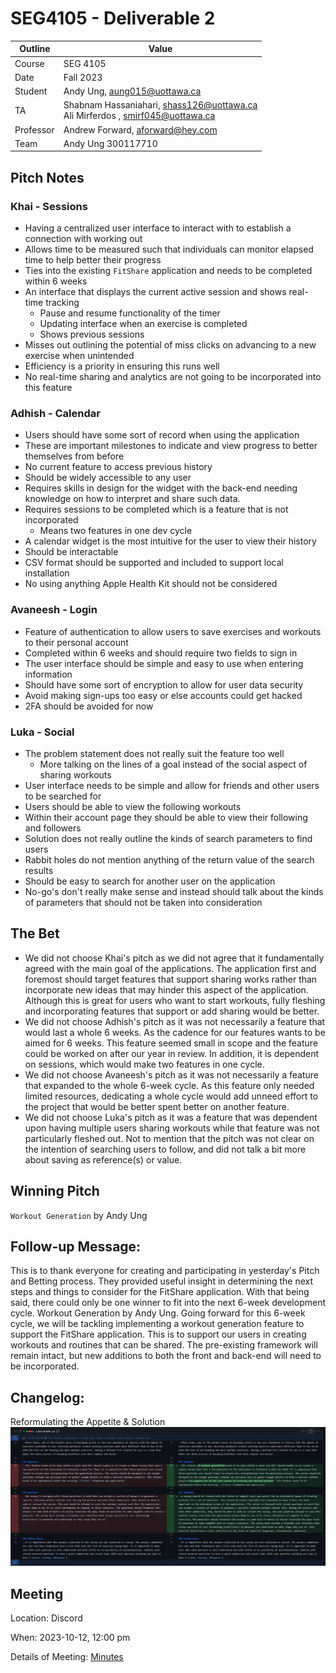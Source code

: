 # SEG4105 - Deliverable 2

| Outline | Value |
| --- | --- |
| Course | SEG 4105 |
| Date | Fall 2023 |
| Student | Andy Ung, aung015@uottawa.ca |
| TA | Shabnam Hassaniahari, shass126@uottawa.ca <br> Ali Mirferdos , smirf045@uottawa.ca| 
| Professor | Andrew Forward, aforward@hey.com |  
| Team | Andy Ung 300117710 <br>|

## Pitch Notes

### Khai - Sessions
- Having a centralized user interface to interact with to establish a connection with working out
- Allows time to be measured such that individuals can monitor elapsed time to help better their progress 
- Ties into the existing `FitShare` application and needs to be completed within 6 weeks
- An interface that displays the current active session and shows real-time tracking
    - Pause and resume functionality of the timer
    - Updating interface when an exercise is completed
    - Shows previous sessions 
- Misses out outlining the potential of miss clicks on advancing to a new exercise when unintended
- Efficiency is a priority in ensuring this runs well
- No real-time sharing and analytics are not going to be incorporated into this feature

### Adhish - Calendar
- Users should have some sort of record when using the application
- These are important milestones to indicate and view progress to better themselves from before
- No current feature to access previous history
- Should be widely accessible to any user
- Requires skills in design for the widget with the back-end needing knowledge on how to interpret and share such data. 
- Requires sessions to be completed which is a feature that is not incorporated
    - Means two features in one dev cycle
- A calendar widget is the most intuitive for the user to view their history
- Should be interactable 
- CSV format should be supported and included to support local installation
- No using anything 
Apple Health Kit should not be considered  

### Avaneesh - Login
- Feature of authentication to allow users to save exercises and workouts to their personal account
- Completed within 6 weeks and should require two fields to sign in 
- The user interface should be simple and easy to use when entering information
- Should have some sort of encryption to allow for user data security
- Avoid making sign-ups too easy or else accounts could get hacked 
- 2FA should be avoided for now

### Luka - Social
- The problem statement does not really suit the feature too well
    - More talking on the lines of a goal instead of the social aspect of sharing workouts
- User interface needs to be simple and allow for friends and other users to be searched for
- Users should be able to view the following workouts
- Within their account page they should be able to view their following and followers
- Solution does not really outline the kinds of search parameters to find users
- Rabbit holes do not mention anything of the return value of the search results
- Should be easy to search for another user on the application
- No-go's don't really make sense and instead should talk about the kinds of parameters that should not be taken into consideration  

## The Bet
- We did not choose Khai's pitch as we did not agree that it fundamentally agreed with the main goal of the applications. The application first and foremost should target features that support sharing works rather than incorporate new ideas that may hinder this aspect of the application. Although this is great for users who want to start workouts, fully fleshing and incorporating features that support or add sharing would be better.
- We did not choose Adhish's pitch as it was not necessarily a feature that would last a whole 6 weeks. As the cadence for our features wants to be aimed for 6 weeks. This feature seemed small in scope and the feature could be worked on after our year in review. In addition, it is dependent on sessions, which would make two features in one cycle.
- We did not choose Avaneesh's pitch as it was not necessarily a feature that expanded to the whole 6-week cycle. As this feature only needed limited resources, dedicating a whole cycle would add unneed effort to the project that would be better spent better on another feature.  
- We did not choose Luka's pitch as it was a feature that was dependent upon having multiple users sharing workouts while that feature was not particularly fleshed out. Not to mention that the pitch was not clear on the intention of searching users to follow, and did not talk a bit more about saving as reference(s) or value.

## Winning Pitch 
`Workout Generation` by Andy Ung

## Follow-up Message: 
This is to thank everyone for creating and participating in yesterday's Pitch and Betting process. They provided useful insight in determining the next steps and things to consider for the FitShare application. With that being said, there could only be one winner to fit into the next 6-week development cycle. Workout Generation by Andy Ung. Going forward for this 6-week cycle, we will be tackling implementing a workout generation feature to support the FitShare application. This is to support our users in creating workouts and routines that can be shared. The pre-existing framework will remain intact, but new additions to both the front and back-end will need to be incorporated.

## Changelog: 
Reformulating the Appetite & Solution
![Alt text](image.png)

## Meeting 
Location: Discord

When: 2023-10-12, 12:00 pm 

Details of Meeting: [Minutes](https://github.com/LukaDavid04/FitShare/blob/main/Minutes.md#meeting-date-2023-10-12)
